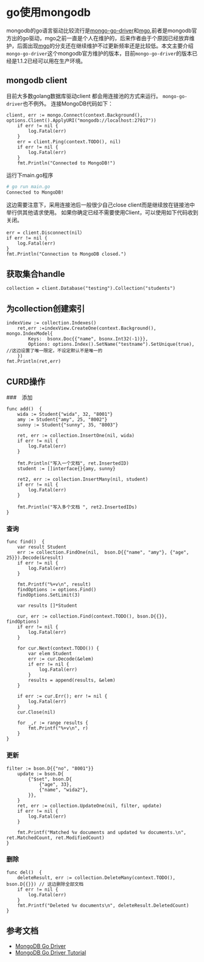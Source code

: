 # go使用mongodb
mongodb的go语言驱动比较流行是[mongo-go-driver](https://github.com/mongodb/mongo-go-driver)和[mgo](https://github.com/go-mgo/mgo),前者是mongodb官方出的go驱动，mgo之前一直是个人在维护的，后来作者由于个原因已经放弃维护，后面出现[mgo](https://github.com/globalsign/mgo)的分支还在继续维护不过更新频率还是比较低。本文主要介绍`mongo-go-driver`这个mongodb官方维护的版本，目前`mongo-go-driver`的版本已经是1.1.2已经可以用在生产环境。

## mongodb client
目前大多数golang数据库驱动client 都会用连接池的方式来运行。 `mongo-go-driver`也不例外。
连接MongoDB代码如下：
```golang
client, err := mongo.Connect(context.Background(), options.Client().ApplyURI("mongodb://localhost:27017"))
	if err != nil {
		log.Fatal(err)
	}
	err = client.Ping(context.TODO(), nil)
	if err != nil {
		log.Fatal(err)
	}
	fmt.Println("Connected to MongoDB!")
```
运行下main.go程序
```bash
# go run main.go
Connected to MongoDB!
```
这边需要注意下，采用连接池后一般很少自己close client而是继续放在链接池中举行供其他请求使用。
如果你确定已经不需要使用Client，可以使用如下代码收到关闭。
```golang
err = client.Disconnect(nil）
if err != nil {
    log.Fatal(err)
}
fmt.Println("Connection to MongoDB closed.")
```

## 获取集合handle
```golang
collection = client.Database("testing").Collection("students")
```

## 为collection创建索引
```golang
indexView := collection.Indexes()
	ret,err :=indexView.CreateOne(context.Background(), mongo.IndexModel{
		Keys:  bsonx.Doc{{"name", bsonx.Int32(-1)}},
		Options: options.Index().SetName("testname").SetUnique(true), //这边设置了唯一限定，不设定默认不是唯一的
	})
fmt.Println(ret,err)
```

## CURD操作

###　添加
```golang
func add()  {
	wida := Student{"wida", 32, "8001"}
	amy := Student{"amy", 25, "8002"}
	sunny := Student{"sunny", 35, "8003"}

	ret, err := collection.InsertOne(nil, wida)
	if err != nil {
		log.Fatal(err)
	}

	fmt.Println("写入一个文档", ret.InsertedID)
	student := []interface{}{amy, sunny}

	ret2, err := collection.InsertMany(nil, student)
	if err != nil {
		log.Fatal(err)
	}

	fmt.Println("写入多个文档 ", ret2.InsertedIDs)
}
```

### 查询
```golang
func find()  {
	var result Student
	err := collection.FindOne(nil,  bson.D{{"name", "amy"}, {"age", 25}}).Decode(&result)
	if err != nil {
		log.Fatal(err)
	}

	fmt.Printf("%+v\n", result)
	findOptions := options.Find()
	findOptions.SetLimit(3)

	var results []*Student

	cur, err := collection.Find(context.TODO(), bson.D{{}}, findOptions)
	if err != nil {
		log.Fatal(err)
	}

	for cur.Next(context.TODO()) {
		var elem Student
		err := cur.Decode(&elem)
		if err != nil {
			log.Fatal(err)
		}
		results = append(results, &elem)
	}

	if err := cur.Err(); err != nil {
		log.Fatal(err)
	}
	cur.Close(nil)

	for _,r := range results {
		fmt.Printf("%+v\n", r)
	}
}
```
### 更新
```golang
filter := bson.D{{"no", "8001"}}
	update := bson.D{
		{"$set", bson.D{
			{"age", 33},
			{"name", "wida2"},
		}},
	}
	ret, err := collection.UpdateOne(nil, filter, update)
	if err != nil {
		log.Fatal(err)
	}

	fmt.Printf("Matched %v documents and updated %v documents.\n", ret.MatchedCount, ret.ModifiedCount)
}
```

### 删除
```golang
func del()  {
	deleteResult, err := collection.DeleteMany(context.TODO(), bson.D{{}}) // 这边删除全部文档
	if err != nil {
		log.Fatal(err)
	}
	fmt.Printf("Deleted %v documents\n", deleteResult.DeletedCount)
}
```

## 参考文档
- [MongoDB Go Driver](https://docs.mongodb.com/ecosystem/drivers/go/)
- [MongoDB Go Driver Tutorial](https://www.mongodb.com/blog/post/mongodb-go-driver-tutorial)